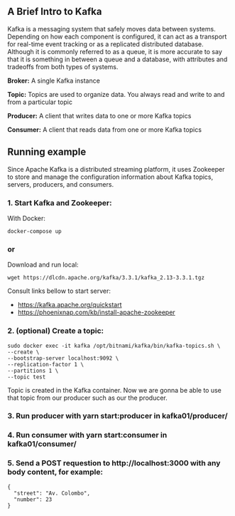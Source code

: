 ## A Brief Intro to Kafka

Kafka is a messaging system that safely moves data between systems. Depending on how each component is configured, it can act as a transport for real-time event tracking or as a replicated distributed database. Although it is commonly referred to as a queue, it is more accurate to say that it is something in between a queue and a database, with attributes and tradeoffs from both types of systems.

**Broker:** A single Kafka instance

**Topic:** Topics are used to organize data. You always read and write to and from a particular topic

**Producer:** A client that writes data to one or more Kafka topics

**Consumer:** A client that reads data from one or more Kafka topics


## Running example

Since Apache Kafka is a distributed streaming platform, it uses Zookeeper to store and manage the configuration information about Kafka topics, servers, producers, and consumers.



### 1. Start Kafka and Zookeeper:

With Docker:
```
docker-compose up
```

### or

Download and run local:
```
wget https://dlcdn.apache.org/kafka/3.3.1/kafka_2.13-3.3.1.tgz
```
Consult links bellow to start server:
  - https://kafka.apache.org/quickstart
  - https://phoenixnap.com/kb/install-apache-zookeeper


### 2. (optional) Create a topic:

```
sudo docker exec -it kafka /opt/bitnami/kafka/bin/kafka-topics.sh \
--create \
--bootstrap-server localhost:9092 \
--replication-factor 1 \
--partitions 1 \
--topic test
```

Topic is created in the Kafka container. Now we are gonna be able to use that topic from our producer such as our the producer.

### 3. Run producer with **yarn start:producer** in kafka01/producer/

### 4. Run consumer with **yarn start:consumer** in kafka01/consumer/

### 5. Send a **POST** requestion to **http://localhost:3000** with any body content, for example:
```
{
  "street": "Av. Colombo",
  "number": 23
}
```